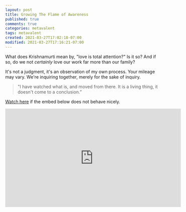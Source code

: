 ```yaml
---
layout: post
title: Growing The Flame of Awareness
published: true
comments: true
categories: metavalent
tags: metavalent
created: 2021-03-27T17:02:18-07:00
modified: 2021-03-27T17:16:21-07:00
---
```


What does Krishnamurti mean by, "love is total attention?" Is it so? And if so, do we not *certainly* love our work far more than our family? 

It's not a judgment, it's an observation of my own process. Your mileage may vary. We're inquiring together, merely for the sake of inquiry.

> "I have watched what is, and moved from there. It is a living thing, it doesn't come to a conclusion.”

[Watch here](https://youtu.be/yxTq4grQXZc5) if the embed below does not behave nicely. 

<div class="embed-container"><iframe width="560" height="315" src="https://youtu.be/yxTq4grQXZc" title="YouTube video player" frameborder="0" allow="accelerometer; autoplay; clipboard-write; encrypted-media; gyroscope; picture-in-picture" allowfullscreen></iframe></div>

